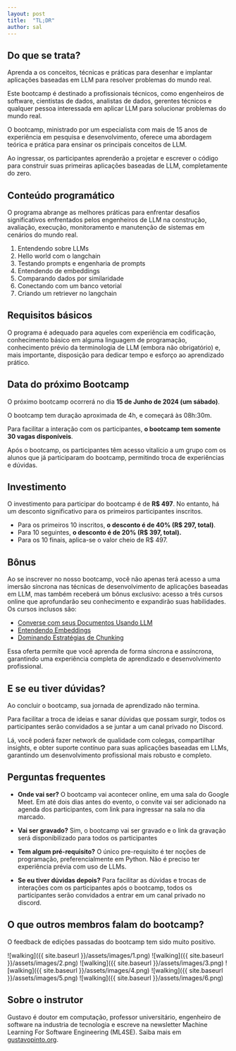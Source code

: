 ```yaml
---
layout: post
title:  "TL;DR"
author: sal
---
```


## Do que se trata?

Aprenda a os conceitos, técnicas e práticas para desenhar e implantar aplicações baseadas em LLM para resolver problemas do mundo real.

Este bootcamp é destinado a profissionais técnicos, como engenheiros de software, cientistas de dados, analistas de dados, gerentes técnicos e qualquer pessoa interessada em aplicar LLM para solucionar problemas do mundo real.

O bootcamp, ministrado por um especialista com mais de 15 anos de experiência em pesquisa e desenvolvimento, oferece uma abordagem teórica e prática para ensinar os principais conceitos de LLM.

Ao ingressar, os participantes aprenderão a projetar e escrever o código para construir suas primeiras aplicações baseadas de LLM, completamente do zero.

## Conteúdo programático

O programa abrange as melhores práticas para enfrentar desafios significativos enfrentados pelos engenheiros de LLM na construção, avaliação, execução, monitoramento e manutenção de sistemas em cenários do mundo real.

1. Entendendo sobre LLMs
2. Hello world com o langchain
3. Testando prompts e engenharia de prompts
4. Entendendo de embeddings
5. Comparando dados por similaridade
6. Conectando com um banco vetorial
7. Criando um retriever no langchain

## Requisitos básicos

O programa é adequado para aqueles com experiência em codificação, conhecimento básico em alguma linguagem de programação, conhecimento prévio da terminologia de LLM (embora não obrigatório) e, mais importante, disposição para dedicar tempo e esforço ao aprendizado prático.

## Data do próximo Bootcamp

O próximo bootcamp ocorrerá no dia **15 de Junho de 2024 (um sábado)**.

O bootcamp tem duração aproximada de 4h, e começará às 08h:30m.

Para facilitar a interação com os participantes, **o bootcamp tem somente 30 vagas disponíveis**.

Após o bootcamp, os participantes têm acesso vitalício a um grupo com os alunos que já participaram do bootcamp, permitindo troca de experiências e dúvidas.

## Investimento

O investimento para participar do bootcamp é de **R$ 497**. No entanto, há um desconto significativo para os primeiros participantes inscritos. 

- Para os primeiros 10 inscritos, **o desconto é de 40% (R$ 297, total)**. 
- Para 10 seguintes, **o desconto é de 20% (R$ 397, total).** 
- Para os 10 finais, aplica-se o valor cheio de R$ 497.


## Bônus

Ao se inscrever no nosso bootcamp, você não apenas terá acesso a uma imersão síncrona nas técnicas de desenvolvimento de aplicações baseadas em LLM, mas também receberá um bônus exclusivo: acesso a três cursos online que aprofundarão seu conhecimento e expandirão suas habilidades. Os cursos inclusos são:

- [Converse com seus Documentos Usando LLM](https://gustavopinto.gumroad.com/l/chat-llm)
- [Entendendo Embeddings](https://gustavopinto.gumroad.com/l/embeddings)
- [Dominando Estratégias de Chunking](https://gustavopinto.gumroad.com/l/dominando-chunks)

Essa oferta permite que você aprenda de forma síncrona e assíncrona, garantindo uma experiência completa de aprendizado e desenvolvimento profissional.

## E se eu tiver dúvidas?

Ao concluir o bootcamp, sua jornada de aprendizado não termina.

Para facilitar a troca de ideias e sanar dúvidas que possam surgir, todos os participantes serão convidados a se juntar a um canal privado no Discord.

Lá, você poderá fazer network de qualidade com colegas, compartilhar insights, e obter suporte contínuo para suas aplicações baseadas em LLMs, garantindo um desenvolvimento profissional mais robusto e completo.


## Perguntas frequentes

- **Onde vai ser?** O bootcamp vai acontecer online, em uma sala do Google Meet. Em até dois dias antes do evento, o convite vai ser adicionado na agenda dos participantes, com link para ingressar na sala no dia marcado.

- **Vai ser gravado?** Sim, o bootcamp vai ser gravado e o link da gravação será disponibilizado para todos os participantes

- **Tem algum pré-requisito?** O único pre-requisito é ter noções de programação, preferencialmente em Python. Não é preciso ter experiência prévia com uso de LLMs.

- **Se eu tiver dúvidas depois?** Para facilitar as dúvidas e trocas de interações com os participantes após o bootcamp, todos os participantes serão convidados a entrar em um canal privado no discord.

## O que outros membros falam do bootcamp?

O feedback de edições passadas do bootcamp tem sido muito positivo.

![walking]({{ site.baseurl }}/assets/images/1.png)
![walking]({{ site.baseurl }}/assets/images/2.png)
![walking]({{ site.baseurl }}/assets/images/3.png)
![walking]({{ site.baseurl }}/assets/images/4.png)
![walking]({{ site.baseurl }}/assets/images/5.png)
![walking]({{ site.baseurl }}/assets/images/6.png)

## Sobre o instrutor

Gustavo é doutor em computação, professor universitário, engenheiro de software na industria de tecnologia e escreve na newsletter Machine Learning For Software Engineering (ML4SE). Saiba mais em [gustavopinto.org](https://gustavopinto.org/).

